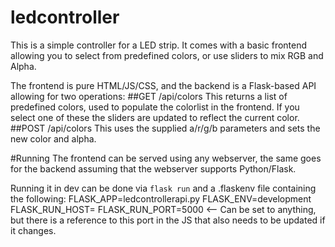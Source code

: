 # ledcontroller

This is a simple controller for a LED strip. It comes with a basic frontend allowing you to select from predefined colors, or use sliders to mix RGB and Alpha. 

The frontend is pure HTML/JS/CSS, and the backend is a Flask-based API allowing for two operations: 
##GET /api/colors
This returns a list of predefined colors, used to populate the colorlist in the frontend. If you select one of these the sliders are updated to reflect the current color. 
##POST /api/colors
This uses the supplied a/r/g/b parameters and sets the new color and alpha. 

#Running
The frontend can be served using any webserver, the same goes for the backend assuming that the webserver supports Python/Flask. 

Running it in dev can be done via `flask run` and a .flaskenv file containing the following:
    FLASK_APP=ledcontrollerapi.py
    FLASK_ENV=development
    FLASK_RUN_HOST=<host ip>
    FLASK_RUN_PORT=5000 <-- Can be set to anything, but there is a reference to this port in the JS that also needs to be updated if it changes. 
